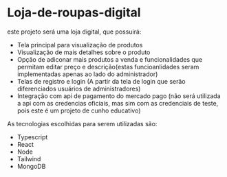 # Loja-de-roupas-digital


   este projeto será uma loja digital, que possuirá:
* Tela principal para visualização de produtos
* Visualização de mais detalhes sobre o produto
* Opção de adiconar mais produtos a venda e funcionalidades que permitam editar preço e descrição(estas funcioanlidades seram implementadas apenas ao lado do administrador)
* Telas de registro e login (A partir da tela de login que serão diferenciados usuários de administradores)
* Integração com api de pagamento do mercado pago (não será utilizada a api com as credencias oficiais, mas sim com as credenciais de teste, pois este é um projeto de cunho educativo)


 As tecnologias escolhidas para serem utilizadas são:
* Typescript
* React
* Node
* Tailwind
* MongoDB
